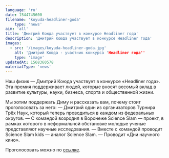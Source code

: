 ```yaml
---
language: 'ru'
date: 1544745600
filename: 'koyuda-headliner-goda'
    type: 'news'
aim: 'all'
title: 'Дмитрий Коюда участвует в конкурсе Headliner года'
description: 'Дмитрий Коюда участвует в конкурсе Headliner года'
images:
  - src: '/images/koyuda-headliner-goda.jpg'
    alt: 'Дмитрий Коюда - участник конкурса 'Headliner года''
    type: 'image'
updatedAt: 1568360578
materialType: 'news'
---
```

Наш физик — Дмитрий Коюда участвует в конкурсе «Headliner года». Эта премия поддерживает людей, которые вносят весомый вклад в развитие культуры, науки, бизнеса, спорта и общественной жизни.

Мы хотим поддержать Диму и рассказать вам, почему стоит проголосовать за него: — Дмитрий один из организаторов Турнира Трёх Наук, который теперь проводиться в каждом из федеральных округов. — С командой возродил в Воронеже Science Slam — проект, в рамках которого в неформальной обстановке молодые ученые представляют научные исследования. — Вместе с командой проводит Science Slam kids — аналог Science Slam. — Проводит «Дни научного кино».

Проголосовать можно по [ссылке](https://vk.cc/8OeGui).
